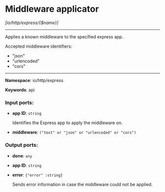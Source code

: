 # Middleware applicator

_[io/http/express/{$name}]_

---

Applies a known middleware to the specified express app.

Accepted middleware identifiers:
* "json"
* "urlencoded"
* "cors"

---

__Namespace__: io/http/express

__Keywords__: api

### Input ports:

* __app ID__: ` string `

    Identifies the Express app to apply the middleware on.


* __middleware__: ` ("text" or "json" or "urlencoded" or "cors") `

### Output ports:

* __done__: ` any `


* __app ID__: ` string `


* __error__: ` {"error" :string} `

    Sends error information in case the middleware could not be applied.

